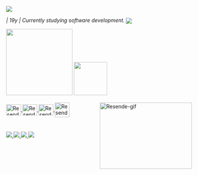 
<img align="center" src="https://cdn.discordapp.com/attachments/868320009108193350/1028334229496533033/Hello_world_im_rafael_resende_1.gif">

*| 19y | Currently studying software development.* <img align="center" src="https://img.shields.io/github/followers/ResenDev.svg?style=social&label=Follow&maxAge=2592000">


<div>
    <img height="180em" src="https://github-readme-stats.vercel.app/api?username=ResenDev&show_icons=true&theme=github_dark">
    <img height="90em" src="https://github-readme-stats.vercel.app/api/top-langs/?username=ResenDev&layout=compact&theme=github_dark"("https://github.com/ResenDev/github-readme-stats")>
</div>


<div style="display: inline_block"><br>
    <a href="https://github.com/ResenDev">
    <img align="right" alt="Resende-gif"height="180" width="250" src="https://cdn.discordapp.com/attachments/868320009108193350/1028339778078396436/971-removebg-preview_1.png">
    <img align="center"alt="Resende-html" height="30" width="40" src="https://cdn.jsdelivr.net/gh/devicons/devicon/icons/html5/html5-original.svg" > 
    <img align="center" alt="Resende-css" height="30" width="40" src="https://cdn.jsdelivr.net/gh/devicons/devicon/icons/css3/css3-original.svg" >
    <img align="center" alt="Resende-java" height="30" width="40" src="https://cdn.jsdelivr.net/gh/devicons/devicon/icons/java/java-original.svg">
    <img align="center" alt="Resende-mysql" height="40" width="40" src="https://cdn.jsdelivr.net/gh/devicons/devicon/icons/mysql/mysql-original-wordmark.svg">  
</div>

#
    
<div>
    <a href="https://.com/"><img src="https://img.shields.io/badge/my%20portfolio-120B08?style=for-the-badge&logo=About.me&logoColor=white">
    <a href="https://www.linkedin.com/in/rafael-resende-b5090320b/"><img src="https://img.shields.io/badge/linkedin-0A66C2?style=for-the-badge&logo=linkedin&logoColor=white">
    <a href="https://twitter.com/"><img src="https://img.shields.io/badge/twitter-1DA1F2?style=for-the-badge&logo=twitter&logoColor=white">
    <a href="https://leetcode.com/ResenDev/"><img src="https://img.shields.io/badge/-LeetCode-FFA116?style=for-the-badge&logo=LeetCode&logoColor=black">   
</div><br>

